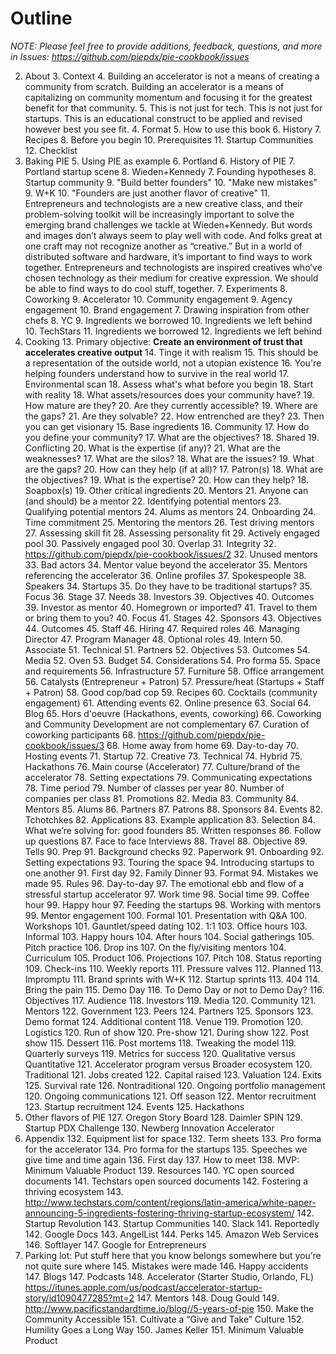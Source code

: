 # Outline
*NOTE: Please feel free to provide additions, feedback, questions, and more in Issues: https://github.com/piepdx/pie-cookbook/issues*

2. About 
	3. Context
		4. Building an accelerator is not a means of creating a community from scratch. Building an accelerator is a means of capitalizing on community momentum and focusing it for the greatest benefit for that community.
		5. This is not just for tech. This is not just for startups. This is an educational construct to be applied and revised however best you see fit.
	4. Format
		5. How to use this book
		6. History
		7. Recipes
	8. Before you begin
		10. Prerequisites
			11. Startup Communities
		12. Checklist
9. Baking PIE
	5. Using PIE as example
	6. Portland
	6. History of PIE
		7. Portland startup scene
		8. Wieden+Kennedy
		7. Founding hypotheses
			8. Startup community
				9. "Build better founders"
				10. "Make new mistakes"
			9. W+K
				10. "Founders are just another flavor of creative"
					11. Entrepreneurs and technologists are a new creative class, and their problem-solving toolkit will be increasingly important to solve the emerging brand challenges we tackle at Wieden+Kennedy. But words and images don’t always seem to play well with code. And folks great at one craft may not recognize another as “creative.” But in a world of distributed software and hardware, it’s important to find ways to work together. Entrepreneurs and technologists are inspired creatives who’ve chosen technology as their medium for creative expression. We should be able to find ways to do cool stuff, together.
		7. Experiments
			8. Coworking
			9. Accelerator
			10. Community engagement
			9. Agency engagement
			10. Brand engagement
		7. Drawing inspiration from other chefs
			8. YC
				9. Ingredients we borrowed
				10. Ingredients we left behind
			10. TechStars
				11. Ingredients we borrowed
				12. Ingredients we left behind
12. Cooking
	13. Primary objective: **Create an environment of trust that accelerates creative output**
		14. Tinge it with realism
		15. This should be a representation of the outside world, not a utopian existence
		16. You're helping founders understand how to survive in the real world
	17. Environmental scan
		18. Assess what's what before you begin
		18. Start with reality
		18. What assets/resources does your community have?
			19. How mature are they?
			20. Are they currently accessible?
		19. Where are the gaps?
			21. Are they solvable?
			22. How entrenched are they?
		23. Then you can get visionary
	15. Base ingredients
		16. Community
			17. How do you define your community?
			17. What are the objectives?
				18. Shared
				19. Conflicting
			20. What is the expertise (if any)?
			21. What are the weaknesses?
			17. What are the silos?
			18. What are the issues?
			19. What are the gaps?
			20. How can they help (if at all)?
		17. Patron(s)
			18. What are the objectives?
			19. What is the expertise?
			20. How can they help?
		18. Soapbox(s)
	19. Other critical ingredients
		20. Mentors
			21. Anyone can (and should) be a mentor
			22. Identifying potential mentors
			23. Qualifying potential mentors
			24. Alums as mentors
			24. Onboarding
			24. Time commitment
			25. Mentoring the mentors
			26. Test driving mentors
			27. Assessing skill fit
			28. Assessing personality fit
			29. Actively engaged pool
			30. Passively engaged pool
			30. Overlap
			31. Integrity
				32. https://github.com/piepdx/pie-cookbook/issues/2
			32. Unused mentors
			33. Bad actors
			34. Mentor value beyond the accelerator
			35. Mentors referencing the accelerator
				36. Online profiles
				37. Spokespeople
				38. Speakers
		34. Startups
			35. Do they have to be traditional startups?
			35. Focus
			36. Stage
			37. Needs
		38. Investors
			39. Objectives
			40. Outcomes  
			39. Investor as mentor
			40. Homegrown or imported?
				41. Travel to them or bring them to you?
			40. Focus
			41. Stages
		42. Sponsors
			43. Objectives
			44. Outcomes
		45. Staff
			46. Hiring
			47. Required roles
				46. Managing Director
				47. Program Manager
			48. Optional roles
				49. Intern
				50. Associate
				51. Technical
		51. Partners
			52. Objectives
			53. Outcomes
		54. Media
	52. Oven
		53. Budget
			54. Considerations
			54. Pro forma
		55. Space and requirements
			56. Infrastructure
			57. Furniture
			58. Office arrangement
		56. Catalysts (Entrepreneur + Patron)
		57. Pressure/heat (Startups + Staff + Patron)
		58. Good cop/bad cop
	59. Recipes
		60. Cocktails (community engagement)
			61. Attending events
			62. Online presence
			63. Social
			64. Blog
		65. Hors d'oeuvre (Hackathons, events, coworking)
			66. Coworking and Community Development are not complementary
			67. Curation of coworking participants
				68. https://github.com/piepdx/pie-cookbook/issues/3
			68. Home away from home
			69. Day-to-day
			70. Hosting events
				71. Startup
				72. Creative
				73. Technical
				74. Hybrid
				75. Hackathons
		76. Main course (Accelerator)
			77. Culture/brand of the accelerator
				78. Setting expectations
				79. Communicating expectations
			78. Time period
			79. Number of classes per year
			80. Number of companies per class
			81. Promotions
				82. Media
				83. Community
					84. Mentors
					85. Alums
					86. Partners
					87. Patrons
					88. Sponsors
				84. Events
				82. Tchotchkes
			82. Applications
				83. Example application
			83. Selection
				84. What we’re solving for: good founders
				85. Written responses
				86. Follow up questions
				87. Face to face Interviews
					88. Travel
					88. Objective
					89. Tells
			90. Prep
				91. Background checks
				92. Paperwork
			91. Onboarding
				92. Setting expectations
				93. Touring the space
				94. Introducing startups to one another
			91. First day
			92. Family Dinner
				93. Format
				94. Mistakes we made
				95. Rules
			96. Day-to-day
				97. The emotional ebb and flow of a stressful startup accelerator
				97. Work time
				98. Social time
					99. Coffee hour
					99. Happy hour
				97. Feeding the startups
				98. Working with mentors
					99. Mentor engagement
						100. Formal
							101. Presentation with Q&A
							100. Workshops
							101. Gauntlet/speed dating
							102. 1:1
							103. Office hours
						103. Informal
							103. Happy hours
							104. After hours
							104. Social gatherings
							105. Pitch practice
							106. Drop ins
							107. On the fly/visiting mentors
				104. Curriculum
					105. Product
					106. Projections
					107. Pitch
				108. Status reporting
					109. Check-ins
					110. Weekly reports
				111. Pressure valves
					112. Planned
					113. Impromptu
			111. Brand sprints with W+K
			112. Startup sprints
				113. 404
				114. Bring the pain
			115. Demo Day
				116. To Demo Day or not to Demo Day?
				116. Objectives
				117. Audience
					118. Investors
					119. Media
					120. Community
					121. Mentors
					122. Government
					123. Peers
					124. Partners
					125. Sponsors
				123. Demo format
				124. Additional content
				118. Venue
				119. Promotion
				120. Logistics
					120. Run of show
					120. Pre-show
					121. During show
					122. Post show
		115. Dessert 
			116. Post mortems
			118. Tweaking the model
			119. Quarterly surveys
			119. Metrics for success
				120. Qualitative versus Quantitative 
				121. Accelerator program versus Broader ecosystem
				120. Traditional
					121. Jobs created
					122. Capital raised
					123. Valuation
					124. Exits
					125. Survival rate
				126. Nontraditional
			120. Ongoing portfolio management
			120. Ongoing communications
			121. Off season
				122. Mentor recruitment
				123. Startup recruitment
				124. Events
				125. Hackathons
126. Other flavors of PIE
	127. Oregon Story Board
	128. Daimler SPIN
	129. Startup PDX Challenge
	130. Newberg Innovation Accelerator
131. Appendix
	132. Equipment list for space
	132. Term sheets
	133. Pro forma for the accelerator
	134. Pro forma for the startups
	135. Speeches we give time and time again
		136. First day
		137. How to meet
		138. MVP: Minimum Valuable Product
	139. Resources
		140. YC open sourced documents
		141. Techstars open sourced documents
		142. Fostering a thriving ecosystem
			143. http://www.techstars.com/content/regions/latin-america/white-paper-announcing-5-ingredients-fostering-thriving-startup-ecosystem/
		142. Startup Revolution
			143. Startup Communities
		140. Slack
		141. Reportedly
		142. Google Docs
		143. AngelList
		144. Perks
			145. Amazon Web Services
			146. Softlayer
			147. Google for Entrepreneurs
144. Parking lot: Put stuff here that you know belongs somewhere but you’re not quite sure where
	145. Mistakes were made
	146. Happy accidents
	147. Blogs
	147. Podcasts
		148. Accelerator (Starter Studio, Orlando, FL) https://itunes.apple.com/us/podcast/accelerator-startup-story/id1090477285?mt=2
	147. Mentors
		148. Doug Gould 
			149. http://www.pacificstandardtime.io/blog//5-years-of-pie
				150. Make the Community Accessible
				151. Cultivate a “Give and Take” Culture
				152. Humility Goes a Long Way
		150. James Keller
			151. Minimum Valuable Product
